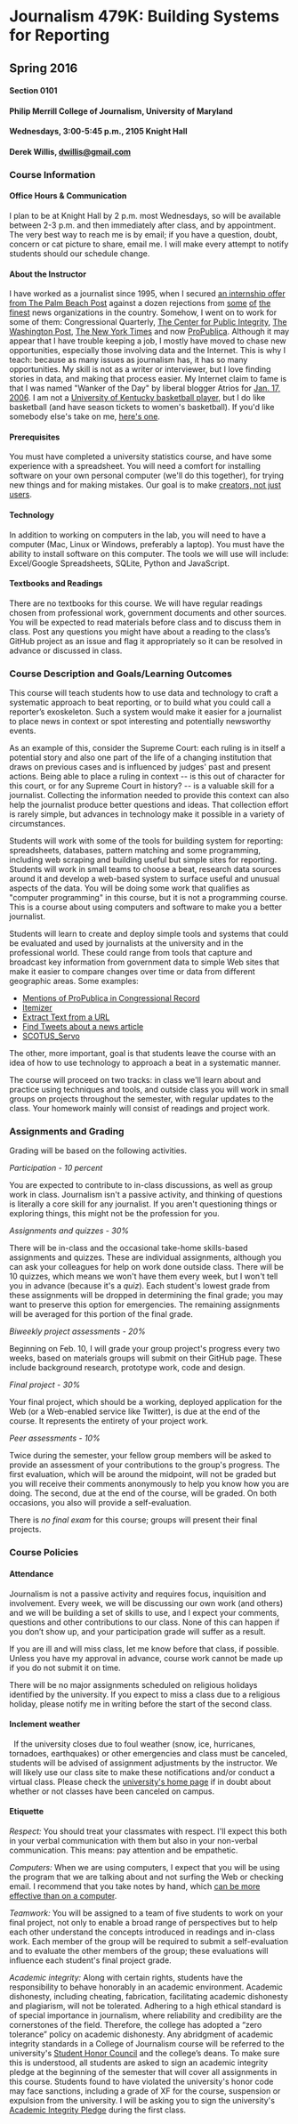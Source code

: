 # Journalism 479K: Building Systems for Reporting
## Spring 2016
#### Section 0101
#### Philip Merrill College of Journalism, University of Maryland
#### Wednesdays, 3:00-5:45 p.m., 2105 Knight Hall
#### Derek Willis, dwillis@gmail.com

### Course Information

#### Office Hours & Communication

I plan to be at Knight Hall by 2 p.m. most Wednesdays, so will be available between 2-3 p.m. and then immediately after class, and by appointment. The very best way to reach me is by email; if you have a question, doubt, concern or cat picture to share, email me. I will make every attempt to notify students should our schedule change.

#### About the Instructor

I have worked as a journalist since 1995, when I secured [an internship offer from The Palm Beach Post](http://dwillis.net/image/42295553170) against a dozen rejections from [some](http://dwillis.net/image/42289385513) [of](http://dwillis.net/image/42283024010) [the](http://dwillis.net/image/42282077315) [finest](http://dwillis.net/image/42281381971) news organizations in the country. Somehow, I went on to work for some of them: Congressional Quarterly, [The Center for Public Integrity](http://www.publicintegrity.org/authors/derek-willis), [The Washington Post](http://www.washingtonpost.com/wp-dyn/content/article/2005/05/04/AR2005050402393.html), [The New York Times](http://topics.nytimes.com/top/reference/timestopics/people/w/derek_willis/index.html) and now [ProPublica](https://www.propublica.org/site/author/derek_willis). Although it may appear that I have trouble keeping a job, I mostly have moved to chase new opportunities, especially those involving data and the Internet. This is why I teach: because as many issues as journalism has, it has so many opportunities. My skill is not as a writer or interviewer, but I love finding stories in data, and making that process easier. My Internet claim to fame is that I was named "Wanker of the Day" by liberal blogger Atrios for [Jan. 17, 2006](http://www.eschatonblog.com/2006/01/wanker-of-day_17.html). I am not a [University of Kentucky basketball player](http://www.ukathletics.com/sport/m-baskbl/2015/roster/559d907be4b01c7eefd5ec97), but I do like basketball (and have season tickets to women's basketball). If you'd like somebody else's take on me, [here's one](http://radar.oreilly.com/2012/03/profile-of-the-data-journalist-1.html).

#### Prerequisites

You must have completed a university statistics course, and have some experience with a spreadsheet. You will need a comfort for installing software on your own personal computer (we'll do this together), for trying new things and for making mistakes. Our goal is to make [creators, not just users](http://thescoop.org/archives/2013/10/01/the-natives-arent-restless-enough/).

#### Technology

In addition to working on computers in the lab, you will need to have a computer (Mac, Linux or Windows, preferably a laptop). You must have the ability to install software on this computer. The tools we will use will include: Excel/Google Spreadsheets, SQLite, Python and JavaScript.

#### Textbooks and Readings

There are no textbooks for this course. We will have regular readings chosen from professional work, government documents and other sources. You will be expected to read materials before class and to discuss them in class. Post any questions you might have about a reading to the class’s GitHub project as an issue and flag it appropriately so it can be resolved in advance or discussed in class.

### Course Description and Goals/Learning Outcomes

This course will teach students how to use data and technology to craft a systematic approach to beat reporting, or to build what you could call a reporter’s exoskeleton. Such a system would make it easier for a journalist to place news in context or spot interesting and potentially newsworthy events.

As an example of this, consider the Supreme Court: each ruling is in itself a potential story and also one part of the life of a changing institution that draws on previous cases and is influenced by judges' past and present actions. Being able to place a ruling in context -- is this out of character for this court, or for any Supreme Court in history? -- is a valuable skill for a journalist. Collecting the information needed to provide this context can also help the journalist produce better questions and ideas. That collection effort is rarely simple, but advances in technology make it possible in a variety of circumstances.

Students will work with some of the tools for building system for reporting: spreadsheets, databases, pattern matching and some programming, including web scraping and building useful but simple sites for reporting. Students will work in small teams to choose a beat, research data sources around it and develop a web-based system to surface useful and unusual aspects of the data. You will be doing some work that qualifies as "computer programming" in this course, but it is not a programming course. This is a course about using computers and software to make you a better journalist.

Students will learn to create and deploy simple tools and systems that could be evaluated and used by journalists at the university and in the professional world. These could range from tools that capture and broadcast key information from government data to simple Web sites that make it easier to compare changes over time or data from different geographic areas. Some examples:

  * [Mentions of ProPublica in Congressional Record](http://dwillis.github.io/paper-of-record/?apikey=474754a0d230cc71b31b8bf6d313b70c&notify=false)
  * [Itemizer](https://projects.propublica.org/itemizer/)
  * [Extract Text from a URL](http://extractor.herokuapp.com/)
  * [Find Tweets about a news article](http://tweetrewrite.herokuapp.com/)
  * [SCOTUS_Servo](https://twitter.com/SCOTUS_servo)

The other, more important, goal is that students leave the course with an idea of how to use technology to approach a beat in a systematic manner.

The course will proceed on two tracks: in class we'll learn about and practice using techniques and tools, and outside class you will work in small groups on projects throughout the semester, with regular updates to the class. Your homework mainly will consist of readings and project work.

### Assignments and Grading

Grading will be based on the following activities.

*Participation - 10 percent*

You are expected to contribute to in-class discussions, as well as group work in class. Journalism isn't a passive activity, and thinking of questions is literally a core skill for any journalist. If you aren't questioning things or exploring things, this might not be the profession for you.

*Assignments and quizzes - 30%*

There will be in-class and the occasional take-home skills-based assignments and quizzes. These are individual assignments, although you can ask your colleagues for help on work done outside class. There will be 10 quizzes, which means we won't have them every week, but I won't tell you in advance (because it's a _quiz_). Each student's lowest grade from these assignments will be dropped in determining the final grade; you may want to preserve this option for emergencies. The remaining assignments will be averaged for this portion of the final grade.

*Biweekly project assessments - 20%*

Beginning on Feb. 10, I will grade your group project's progress every two weeks, based on materials groups will submit on their GitHub page. These include background research, prototype work, code and design.

*Final project - 30%*

Your final project, which should be a working, deployed application for the Web (or a Web-enabled service like Twitter), is due at the end of the course. It represents the entirety of your project work.

*Peer assessments - 10%*

Twice during the semester, your fellow group members will be asked to provide an assessment of your contributions to the group's progress. The first evaluation, which will be around the midpoint, will not be graded but you will receive their comments anonymously to help you know how you are doing. The second, due at the end of the course, will be graded. On both occasions, you also will provide a self-evaluation.

There is *no final exam* for this course; groups will present their final projects.

### Course Policies

#### Attendance

Journalism is not a passive activity and requires focus, inquisition and involvement. Every week, we will be discussing our own work (and others) and we will be building a set of skills to use, and I expect your comments, questions and other contributions to our class. None of this can happen if you don’t show up, and your participation grade will suffer as a result.

If you are ill and will miss class, let me know before that class, if possible. Unless you have my approval in advance, course work cannot be made up if you do not submit it on time.

There will be no major assignments scheduled on religious holidays identified by the university. If you expect to miss a class due to a religious holiday, please notify me in writing before the start of the second class.

#### Inclement weather

  If the university closes due to foul weather (snow, ice, hurricanes, tornadoes, earthquakes) or other emergencies and class must be canceled, students will be advised of assignment adjustments by the instructor. We will likely use our class site to make these notifications and/or conduct a virtual class. Please check the [university's home page](http://umd.edu/) if in doubt about whether or not classes have been canceled on campus.

#### Etiquette

*Respect:* You should treat your classmates with respect. I'll expect this both in your verbal communication with them but also in your non-verbal communication. This means: pay attention and be empathetic.

*Computers:* When we are using computers, I expect that you will be using the program that we are talking about and not surfing the Web or checking email. I recommend that you take notes by hand, which [can be more effective than on a computer](http://pss.sagepub.com/content/25/6/1159).

*Teamwork:* You will be assigned to a team of five students to work on your final project, not only to enable a broad range of perspectives but to help each other understand the concepts introduced in readings and in-class work. Each member of the group will be required to submit a self-evaluation and to evaluate the other members of the group; these evaluations will influence each student's final project grade.

*Academic integrity:* Along with certain rights, students have the responsibility to behave honorably in an academic environment. Academic dishonesty, including cheating, fabrication, facilitating academic dishonesty and plagiarism, will not be tolerated. Adhering to a high ethical standard is of special importance in journalism, where reliability and credibility are the cornerstones of the field. Therefore, the college has adopted a “zero tolerance” policy on academic dishonesty. Any abridgment of academic integrity standards in a College of Journalism course will be referred to the university's [Student Honor Council](http://www.shc.umd.edu/) and the college’s deans. To make sure this is understood, all students are asked to sign an academic integrity pledge at the beginning of the semester that will cover all assignments in this course. Students found to have violated the university's honor code may face sanctions, including a grade of XF for the course, suspension or expulsion from the university. I will be asking you to sign the university's [Academic Integrity Pledge](http://merrill.umd.edu/wp-content/uploads/2015/06/AcademicIntegrityPledge.pdf) during the first class.
